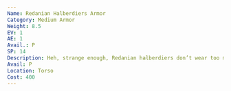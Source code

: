 ```yaml
---
Name: Redanian Halberdiers Armor
Category: Medium Armor
Weight: 8.5
EV: 1
AE: 1
Avail.: P
SP: 14
Description: Heh, strange enough, Redanian halberdiers don’t wear too much armor. Simple leather and cloth gambesons that reach down to the knees, a chain shirt, a gorget, and pauldrons. Guess when you’re at the end of a halberd you don’t need heavy armor. This’ll still take a blade and be maneuverable as a gambeson.
Avail: P
Location: Torso
Cost: 400
---
```

